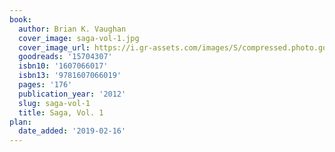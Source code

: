 ```yaml
---
book:
  author: Brian K. Vaughan
  cover_image: saga-vol-1.jpg
  cover_image_url: https://i.gr-assets.com/images/S/compressed.photo.goodreads.com/books/1486028947l/15704307._SX98_.jpg
  goodreads: '15704307'
  isbn10: '1607066017'
  isbn13: '9781607066019'
  pages: '176'
  publication_year: '2012'
  slug: saga-vol-1
  title: Saga, Vol. 1
plan:
  date_added: '2019-02-16'
---
```

